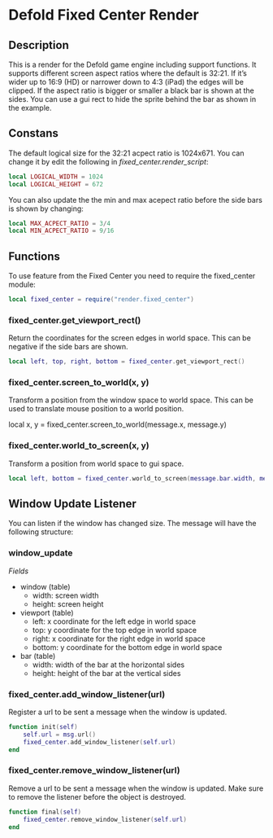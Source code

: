 # Defold Fixed Center Render


## Description

This is a render for the Defold game engine including support functions. It supports different screen aspect ratios where the default is 32:21. If it’s wider up to 16:9 (HD) or narrower down to 4:3 (iPad) the edges will be clipped. If the aspect ratio is bigger or smaller a black bar is shown at the sides. You can use a gui rect to hide the sprite behind the bar as shown in the example.

## Constans

The default logical size for the 32:21 acpect ratio is 1024x671. You can change it by edit the following in _fixed_center.render_script_:

```lua
local LOGICAL_WIDTH = 1024
local LOGICAL_HEIGHT = 672
```

You can also update the the min and max acepect ratio before the side bars is shown by changing:

```lua
local MAX_ACPECT_RATIO = 3/4
local MIN_ACPECT_RATIO = 9/16
```

## Functions

To use feature from the Fixed Center you need to require the fixed_center module:

```lua
local fixed_center = require("render.fixed_center")
```

### fixed_center.get_viewport_rect()

Return the coordinates for the screen edges in world space. This can be negative if the side bars are shown.

```lua
local left, top, right, bottom = fixed_center.get_viewport_rect()
```

### fixed_center.screen_to_world(x, y)

Transform a position from the window space to world space. This can be used to translate mouse position to a world position.

local x, y = fixed_center.screen_to_world(message.x, message.y)


### fixed_center.world_to_screen(x, y)

Transform a position from world space to gui space.

```lua
local left, bottom = fixed_center.world_to_screen(message.bar.width, message.bar.height)
```

## Window Update Listener

You can listen if the window has changed size. The message will have the following structure:

### window_update

_Fields_

*   window (table) 
    *   width: screen width
    *   height: screen height
*   viewport (table)
    *   left: x coordinate for the left edge in world space
    *   top: y coordinate for the top edge in world space
    *   right: x coordinate for the right edge in world space
    *   bottom: y coordinate for the bottom edge in world space
*   bar (table)
    *   width: width of the bar at the horizontal sides
    *   height: height of the bar at the vertical sides

### fixed_center.add_window_listener(url)

Register a url to be sent a message when the window is updated.

```lua
function init(self)
    self.url = msg.url()
    fixed_center.add_window_listener(self.url)
end
```


### fixed_center.remove_window_listener(url)

Remove a url to be sent a message when the window is updated. Make sure to remove the listener before the object is destroyed.

```lua
function final(self)
    fixed_center.remove_window_listener(self.url)
end
```
